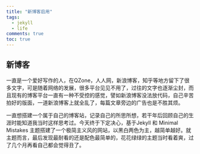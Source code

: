 ```yaml
---
title: "新博客启用"
tags:
  - jekyll
  - life
comments: true  
toc: true
---
```


## 新博客

一直是一个爱好写作的人，在QZone，人人网，新浪博客，知乎等地方留下了很多文字，可是随着网络的发展，很多平台见见不用了，过往的文字也逐渐尘封，而且现有的博客平台一直有一种不受控的感觉，譬如新浪博客没法放代码，自己辛苦拍好的版面，一道新浪博客上就全乱了，每篇文章旁边的广告也是不胜其烦。

一直想搭建一个属于自己的博客站，记录自己的所思所想，若干年后回顾自己的生涯时能知道我当时这样思考过。今天终于下定决心，基于Jekyll 和 Minimal Mistakes 主题搭建了一个极简主义风的网站，以黑白两色为主，越简单越好。就主题而言，最后发现最耐看的还是配色最简单的，花花绿绿的主题当时看着爽，过了几个月再看自己都会觉得丑了。